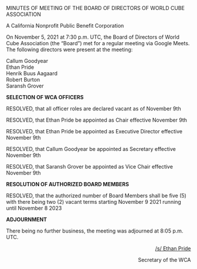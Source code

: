 <div class="text-center">
MINUTES OF MEETING OF THE BOARD OF DIRECTORS OF WORLD CUBE ASSOCIATION

A California Nonprofit Public Benefit Corporation
</div>

On November 5, 2021 at 7:30 p.m. UTC, the Board of Directors of World Cube Association (the “Board”) met for a regular meeting via Google Meets. The following directors were present at the meeting:

<div class="text-center">
Callum Goodyear <br>
Ethan Pride <br>
Henrik Buus Aagaard <br>
Robert Burton <br>
Saransh Grover <br>
</div>


<b class="text-center">SELECTION OF WCA OFFICERS</b>

RESOLVED, that all officer roles are declared vacant as of November 9th 

RESOLVED, that Ethan Pride be appointed as Chair effective November 9th

RESOLVED, that Ethan Pride be appointed as Executive Director effective November 9th

RESOLVED, that Callum Goodyear be appointed as Secretary effective November 9th

RESOLVED, that Saransh Grover be appointed as Vice Chair effective November 9th

<b class="text-center">RESOLUTION OF AUTHORIZED BOARD MEMBERS</b>

RESOLVED, that the authorized number of Board Members shall be five (5) with there being two (2) vacant terms starting November 9 2021 running until November 8 2023 

<b class="text-center">ADJOURNMENT</b>

There being no further business, the meeting was adjourned at 8:05 p.m. UTC.

<div style="text-align: right;">
<span style="text-decoration: underline;">/s/ Ethan Pride</span>


Secretary of the WCA
</div>
